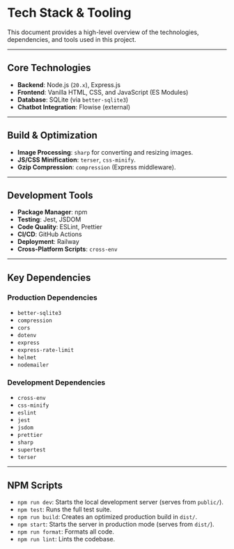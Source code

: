 <!-- Alan UI - techContext.md | 22nd June 2025, WJW -->

# Tech Stack & Tooling

This document provides a high-level overview of the technologies, dependencies, and tools used in this project.

---

## Core Technologies

- **Backend**: Node.js (`20.x`), Express.js
- **Frontend**: Vanilla HTML, CSS, and JavaScript (ES Modules)
- **Database**: SQLite (via `better-sqlite3`)
- **Chatbot Integration**: Flowise (external)

---

## Build & Optimization

- **Image Processing**: `sharp` for converting and resizing images.
- **JS/CSS Minification**: `terser`, `css-minify`.
- **Gzip Compression**: `compression` (Express middleware).

---

## Development Tools

- **Package Manager**: npm
- **Testing**: Jest, JSDOM
- **Code Quality**: ESLint, Prettier
- **CI/CD**: GitHub Actions
- **Deployment**: Railway
- **Cross-Platform Scripts**: `cross-env`

---

## Key Dependencies

### Production Dependencies
- `better-sqlite3`
- `compression`
- `cors`
- `dotenv`
- `express`
- `express-rate-limit`
- `helmet`
- `nodemailer`

### Development Dependencies
- `cross-env`
- `css-minify`
- `eslint`
- `jest`
- `jsdom`
- `prettier`
- `sharp`
- `supertest`
- `terser`

---

## NPM Scripts

- `npm run dev`: Starts the local development server (serves from `public/`).
- `npm test`: Runs the full test suite.
- `npm run build`: Creates an optimized production build in `dist/`.
- `npm start`: Starts the server in production mode (serves from `dist/`).
- `npm run format`: Formats all code.
- `npm run lint`: Lints the codebase.
